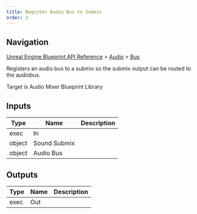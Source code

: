 ```yaml
---
title: Register Audio Bus to Submix
order: 2
---
```

## Navigation

[Unreal Engine Blueprint API Reference](https://dev.epicgames.com/documentation/en-us/unreal-engine/BlueprintAPI) > [Audio](https://dev.epicgames.com/documentation/en-us/unreal-engine/BlueprintAPI/Audio) > [Bus](https://dev.epicgames.com/documentation/en-us/unreal-engine/BlueprintAPI/Audio/Bus)

Registers an audio bus to a submix so the submix output can be routed to the audiobus.

Target is Audio Mixer Blueprint Library

## Inputs

| Type | Name | Description |
| --- | --- | --- |
| exec | In |  |
| object | Sound Submix |  |
| object | Audio Bus |  |

## Outputs

| Type | Name | Description |
| --- | --- | --- |
| exec | Out |  |
